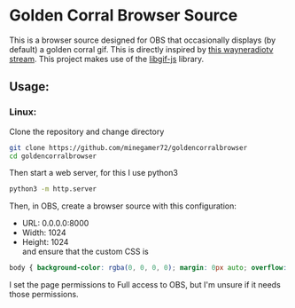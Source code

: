# Golden Corral Browser Source

This is a browser source designed for OBS that occasionally displays (by default) a golden corral gif. This is directly inspired by [this wayneradiotv stream](https://youtu.be/ogbBLVzAkfc). This project makes use of the [libgif-js](https://github.com/buzzfeed/libgif-js) library.

## Usage:

### Linux:
Clone the repository and change directory
``` bash
git clone https://github.com/minegamer72/goldencorralbrowser
cd goldencorralbrowser
```
Then start a web server, for this I use python3
```bash
python3 -m http.server
```
Then, in OBS, create a browser source with this configuration:

* URL: 0.0.0.0:8000
* Width: 1024
* Height: 1024<br>
and ensure that the custom CSS is
```css
body { background-color: rgba(0, 0, 0, 0); margin: 0px auto; overflow: hidden; }
```
I set the page permissions to Full access to OBS, but I'm unsure if it needs those permissions.
